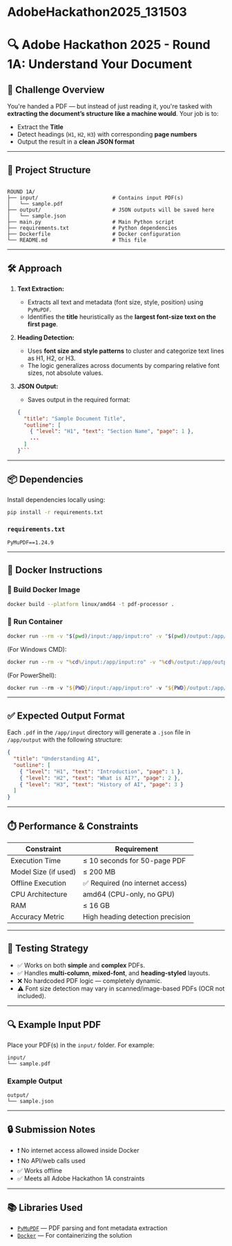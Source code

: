 # AdobeHackathon2025_131503
# 🔍 Adobe Hackathon 2025 - Round 1A: Understand Your Document

## 🧠 Challenge Overview

You're handed a PDF — but instead of just reading it, you're tasked with **extracting the document’s structure like a machine would**. Your job is to:

- Extract the **Title**
- Detect headings (`H1`, `H2`, `H3`) with corresponding **page numbers**
- Output the result in a **clean JSON format**

---

## 📂 Project Structure

```

ROUND 1A/
├── input/                        # Contains input PDF(s)
│   └── sample.pdf
├── output/                       # JSON outputs will be saved here
│   └── sample.json
├── main.py                       # Main Python script
├── requirements.txt              # Python dependencies
├── Dockerfile                    # Docker configuration
└── README.md                     # This file

````

---

## 🛠️ Approach

1. **Text Extraction:**
   - Extracts all text and metadata (font size, style, position) using `PyMuPDF`.
   - Identifies the **title** heuristically as the **largest font-size text on the first page**.

2. **Heading Detection:**
   - Uses **font size and style patterns** to cluster and categorize text lines as H1, H2, or H3.
   - The logic generalizes across documents by comparing relative font sizes, not absolute values.

3. **JSON Output:**
   - Saves output in the required format:
   ```json
   {
     "title": "Sample Document Title",
     "outline": [
       { "level": "H1", "text": "Section Name", "page": 1 },
       ...
     ]
   }```

---

## 📦 Dependencies

Install dependencies locally using:

```bash
pip install -r requirements.txt
```

### `requirements.txt`

```
PyMuPDF==1.24.9
```

---

## 🐳 Docker Instructions

### 🔨 Build Docker Image

```bash
docker build --platform linux/amd64 -t pdf-processor .
```

### 🚀 Run Container

```bash
docker run --rm -v "$(pwd)/input:/app/input:ro" -v "$(pwd)/output:/app/output" --network none pdf-processor
```

(For Windows CMD):

```cmd
docker run --rm -v "%cd%/input:/app/input:ro" -v "%cd%/output:/app/output" --network none pdf-processor
```

(For PowerShell):

```powershell
docker run --rm -v "${PWD}/input:/app/input:ro" -v "${PWD}/output:/app/output" --network none pdf-processor
```

---

## ✅ Expected Output Format

Each `.pdf` in the `/app/input` directory will generate a `.json` file in `/app/output` with the following structure:

```json
{
  "title": "Understanding AI",
  "outline": [
    { "level": "H1", "text": "Introduction", "page": 1 },
    { "level": "H2", "text": "What is AI?", "page": 2 },
    { "level": "H3", "text": "History of AI", "page": 3 }
  ]
}
```

---

## ⏱️ Performance & Constraints

| Constraint           | Requirement                      |
| -------------------- | -------------------------------- |
| Execution Time       | ≤ 10 seconds for 50-page PDF     |
| Model Size (if used) | ≤ 200 MB                         |
| Offline Execution    | ✅ Required (no internet access) |
| CPU Architecture     | amd64 (CPU-only, no GPU)         |
| RAM                  | ≤ 16 GB                          |
| Accuracy Metric      | High heading detection precision |

---

## 🧪 Testing Strategy

* ✅ Works on both **simple** and **complex** PDFs.
* ✅ Handles **multi-column**, **mixed-font**, and **heading-styled** layouts.
* ❌ No hardcoded PDF logic — completely dynamic.
* ⚠️ Font size detection may vary in scanned/image-based PDFs (OCR not included).

---

## 🔍 Example Input PDF

Place your PDF(s) in the `input/` folder. For example:

```
input/
└── sample.pdf
```

### Example Output

```
output/
└── sample.json
```

---

## 🔒 Submission Notes

* ❗ No internet access allowed inside Docker
* ❗ No API/web calls used
* ✅ Works offline
* ✅ Meets all Adobe Hackathon 1A constraints

---

## 📚 Libraries Used

* [`PyMuPDF`](https://pymupdf.readthedocs.io/en/latest/) — PDF parsing and font metadata extraction
* [`Docker`](https://www.docker.com/) — For containerizing the solution
